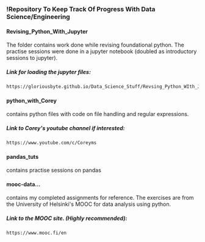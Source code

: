 ### !Repository To Keep Track Of Progress With Data Science/Engineering

#### Revising_Python_With_Jupyter
The folder contains work done while revising foundational python. The practise
sessions were done in a jupyter notebook (doubled as introductory sessions to
jupyter).</br>

##### Link for loading the jupyter files:
```diff
https://gloriousbyte.github.io/Data_Science_Stuff/Revsing_Python_WIth_Jupyter/
```

#### python_with_Corey
contains python files with code on file handling and regular expressions.
</br>

##### Link to Corey's youtube channel if interested:
```diff
https://www.youtube.com/c/Coreyms
```
#### pandas_tuts
contains practise sessions on pandas
</br>

#### mooc-data...
contains my completed assignments for reference. The exercises are from the University
of Helsinki's MOOC for data analysis using python.
</br>

##### Link to the MOOC site. (Highly recommended):
```diff
https://www.mooc.fi/en
